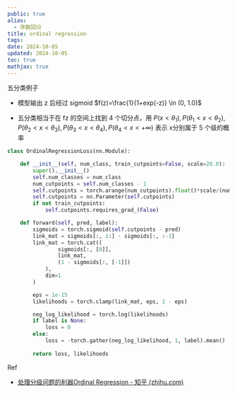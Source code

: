```yaml
---
public: true
alias:
  - 序数回归
title: ordinal regression
tags:
date: 2024-10-05
updated: 2024-10-05
toc: true
mathjax: true
---
```




五分类例子

  + 模型输出 z 后经过 sigmoid $f(z)=\frac{1}{1+exp(-z)} \in (0, 1.0)$


  + 五分类相当于在 fz 的空间上找到 4 个切分点，用 $P\left(x<\theta_{1}\right), P\left(\theta_{1}<x<\theta_{2}\right), P\left(\theta_{2}<x<\theta_{3}\right), P\left(\theta_{3}<x<\theta_{4}\right), P\left(\theta_{4}<x<+\infty\right)$ 表示 x分别属于 5 个级的概率

```python
class OrdinalRegressionLoss(nn.Module):

    def __init__(self, num_class, train_cutpoints=False, scale=20.0):
        super().__init__()
        self.num_classes = num_class
        num_cutpoints = self.num_classes - 1
        self.cutpoints = torch.arange(num_cutpoints).float()*scale/(num_class-2) - scale / 2
        self.cutpoints = nn.Parameter(self.cutpoints)
        if not train_cutpoints:
            self.cutpoints.requires_grad_(False)

    def forward(self, pred, label):
        sigmoids = torch.sigmoid(self.cutpoints - pred)
        link_mat = sigmoids[:, 1:] - sigmoids[:, :-1]
        link_mat = torch.cat((
                sigmoids[:, [0]],
                link_mat,
                (1 - sigmoids[:, [-1]])
            ),
            dim=1
        )

        eps = 1e-15
        likelihoods = torch.clamp(link_mat, eps, 1 - eps)

        neg_log_likelihood = torch.log(likelihoods)
        if label is None:
            loss = 0
        else:
            loss = -torch.gather(neg_log_likelihood, 1, label).mean()
            
        return loss, likelihoods
```

Ref

  + [处理分级问题的利器Ordinal Regression - 知乎 (zhihu.com)](https://zhuanlan.zhihu.com/p/482153702)

